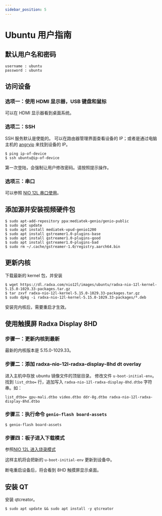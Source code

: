```yaml
---
sidebar_position: 5
---
```


# Ubuntu 用户指南

## 默认用户名和密码

```
username : ubuntu
password : ubuntu
```

## 访问设备

### 选项一：使用 HDMI 显示器，USB 键盘和鼠标

可以在 HDMI 显示器看到桌面系统。

### 选项二：SSH

SSH 服务默认是使能的。
可以在路由器管理界面查看设备的 IP；或者是通过电脑主机的 [angryip](https://angryip.org/) 来找到设备的 IP。

```
$ ping ip-of-device
$ ssh ubuntu@ip-of-device
```

第一次登陆，会强制让用户修改密码。请按照提示操作。

### 选项三：串口

可以参照 [NIO 12L 串口使用](../low-level-dev/serial)。

## 添加源并安装视频硬件包

```
$ sudo apt-add-repository ppa:mediatek-genio/genio-public
$ sudo apt update
$ sudo apt install mediatek-vpud-genio1200
$ sudo apt install gstreamer1.0-plugins-base
$ sudo apt install gstreamer1.0-plugins-good
$ sudo apt install gstreamer1.0-plugins-bad
$ sudo rm ~/.cache/gstreamer-1.0/registry.aarch64.bin
```

## 更新内核

下载最新的 kernel 包，并安装

```
$ wget https://dl.radxa.com/nio12l/images/ubuntu/radxa-nio-12l-kernel-5.15.0-1029.33-packages.tar.gz
$ tar zxvf radxa-nio-12l-kernel-5.15.0-1029.33-packages.tar.gz
$ sudo dpkg -i radxa-nio-12l-kernel-5.15.0-1029.33-packages/*.deb
```

安装完内核后，需要重启才生效。

## 使用触摸屏 Radxa Display 8HD

### 步骤一：更新内核到最新

最新的内核版本是 5.15.0-1029.33。

### 步骤二：添加 radxa-nio-12l-radxa-display-8hd dt overlay

进入主机中存放 ubuntu 镜像文件的顶层目录。
修改文件 `u-boot-initial-env`。
找到 `list_dtbo=` 行，追加写入 `radxa-nio-12l-radxa-display-8hd.dtbo` 字符串。如：

```
list_dtbo= gpu-mali.dtbo video.dtbo ddr-8g.dtbo radxa-nio-12l-radxa-display-8hd.dtbo
```

### 步骤三：执行命令 `genio-flash board-assets`

```
$ genio-flash board-assets
```

### 步骤四：板子进入下载模式

参照[NIO 12L 进入烧录模式](/nio/nio12l/installation/install-ubuntu-image-on-linux-pc#enter-download-mode)

这样主机将会把新的 `u-boot-initial-env` 更新到设备中。

断电重启设备后，将会看到 8HD 触摸屏显示桌面。

## 安装 QT

安装 qtcreator。

```
$ sudo apt update && sudo apt install -y qtcreator
```
